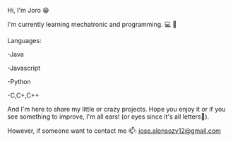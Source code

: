 Hi, I'm Joro :grin:

I'm currently learning mechatronic and programming. :computer: :space_invader:

Languages:

  -Java
  
  -Javascript
  
  -Python
  
  -C,C+,C++
  
And I'm here to share my little or crazy projects. 
Hope you enjoy it or if you see something to improve, I'm all ears! (or eyes since it's all letters👀).

However, if someone want to contact me 📫: jose.alonsozv12@gmail.com
